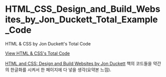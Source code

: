 # HTML_CSS_Design_and_Build_Websites_by_Jon_Duckett_Total_Example_Code
 HTML & CSS by Jon Duckett's Total Code


[View HTML & CSS's Total Code](https://ussr1285.github.io/HTML_CSS_Design_and_Build_Websites_by_Jon_Duckett_Total_Example_Code/)


[HTML and CSS: Design and Build Websites by Jon Duckett](https://www.htmlandcssbook.com/) 책의 코드들을 약간의 한글화를 시켜서 한 페이지에 다 넣을 생각(요약본 느낌).

